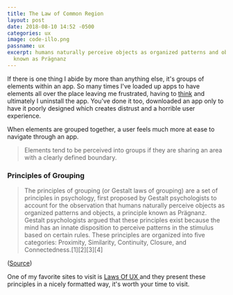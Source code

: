 ```yaml
---
title: The Law of Common Region
layout: post
date: 2018-08-10 14:52 -0500
categories: ux
image: code-illo.png
passname: ux
excerpt: humans naturally perceive objects as organized patterns and objects, a principle
  known as Prägnanz
---
```


If there is one thing I abide by more than anything else, it's groups of elements within an app.  So many times I've loaded up apps to have elements all over the place leaving me frustrated, having to [think](https://www.amazon.com/s/?ie=UTF8&keywords=don+t+make+me+think&tag=googhydr-20&index=aps&hvadid=241896886556&hvpos=1t1&hvnetw=g&hvrand=10802714144808336485&hvpone=&hvptwo=&hvqmt=e&hvdev=c&hvdvcmdl=&hvlocint=&hvlocphy=9052156&hvtargid=kwd-299679305515&ref=pd_sl_5h3kiouhpx_e) and ultimately I uninstall the app.  You've done it too, downloaded an app only to have it poorly designed which creates distrust and a horrible user experience.

When elements are grouped together, a user feels much more at ease to navigate through an app.  

> Elements tend to be perceived into groups if they are sharing an area with a clearly defined boundary.

### Principles of Grouping

> The principles of grouping (or Gestalt laws of grouping) are a set of principles in psychology, first proposed by Gestalt psychologists to account for the observation that humans naturally perceive objects as organized patterns and objects, a principle known as Prägnanz. Gestalt psychologists argued that these principles exist because the mind has an innate disposition to perceive patterns in the stimulus based on certain rules. These principles are organized into five categories: Proximity, Similarity, Continuity, Closure, and Connectedness.[1][2][3][4]

([Source](https://en.wikipedia.org/wiki/Principles_of_grouping))

One of my favorite sites to visit is [Laws Of UX ](https://lawsofux.com/) and they present these principles in a nicely formatted way, it's worth your time to visit.